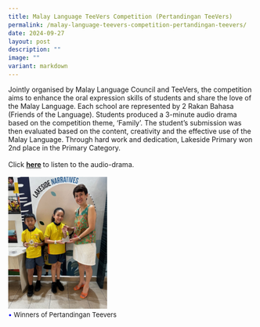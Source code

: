 ```yaml
---
title: Malay Language TeeVers Competition (Pertandingan TeeVers)
permalink: /malay-language-teevers-competition-pertandingan-teevers/
date: 2024-09-27
layout: post
description: ""
image: ""
variant: markdown
---
```

Jointly organised by Malay Language Council and  TeeVers, the competition aims to enhance the oral expression skills of students and share the love of the Malay Language.  Each school are represented by 2 Rakan Bahasa (Friends of the Language). Students produced a 3-minute audio drama based on the competition theme, ‘Family’.  The student’s submission was then evaluated based on the content, creativity and the effective use of the Malay Language.  Through hard work and dedication, Lakeside Primary won 2nd place in the Primary Category. 
<br><br>
Click <b><a href="https://podcast.vactors.club/podcast-ep/Ngpv156GVt00" target="_blank">here</a> </b>to listen to the audio-drama.
<br><br>
<img src="/images/Happenings/MLCOMP/MLCOMP_1.jpg" style="width: 40%; height: 40%;">
<br>
<span style="font-size:10pt;">
<span style="color:blue;">•</span> Winners of Pertandingan Teevers</span>

